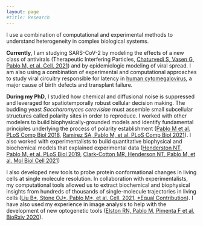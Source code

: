 ```yaml
---
layout: page
#title: Research
---
```

I use a combination of computational and experimental methods to understand heterogeneity in complex biological systems.


<b>Currently</b>, I am studying SARS-CoV-2 by modeling the effects of a new class of antivirals (Therapeutic Interfering Particles, [Chaturvedi S, Vasen G, Pablo M, et al. Cell. 2021](https://www.cell.com/cell/fulltext/S0092-8674(21)01319-2)) and by epidemiologic modeling of viral spread. I am also using a combination of experimental and computational approaches to study viral circuitry responsible for latency in [human cytomegalovirus](https://www.cdc.gov/cmv/overview.html), a major cause of birth defects and transplant failure.

<b>During my PhD</b>, I studied how chemical and diffusional noise is suppressed and leveraged for spatiotemporally robust cellular decision making. The budding yeast <i>Saccharomyces cerevisiae</i> must assemble small subcellular structures called polarity sites in order to reproduce. I worked with other modelers to build biophysically-grounded models and identify fundamental principles underlying the process of polarity establishment ([Pablo M et al. PLoS Comp Biol 2018](https://journals.plos.org/ploscompbiol/article?id=10.1371/journal.pcbi.1006016), [Ramirez SA, Pablo M, et al. PLoS Comp Biol 2021](https://doi.org/10.1371/journal.pcbi.1008525)). I also worked with experimentalists to build quantitative biophysical and biochemical models that explained experimental data ([Henderston NT, Pablo M, et al. PLoS Biol 2019](https://journals.plos.org/plosbiology/article?rev=2&id=10.1371/journal.pbio.3000484), [Clark-Cotton MR, Henderson NT, Pablo M, et al. Mol Biol Cell 2021](https://www.molbiolcell.org/doi/abs/10.1091/mbc.E21-02-0068))

I also developed new tools to probe protein conformational changes in living cells at single molecule resolution. In collaboration with experimentalists, my computational tools allowed us to extract biochemical and biophysical insights from hundreds of thousands of single-molecule trajectories in living cells ([Liu B\*, Stone OJ\*, Pablo M\*, et al. Cell. 2021, *Equal Contribution](https://www.cell.com/cell/fulltext/S0092-8674(21)01109-0)). I have also used my experience in image analysis to help with the development of new optogenetic tools ([Elston RN, Pablo M, Pimenta F et al. BioRxiv 2020](https://www.biorxiv.org/content/10.1101/2020.12.11.421990v2)).
